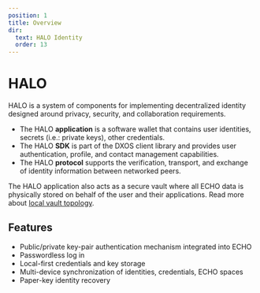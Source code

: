 ```yaml
---
position: 1
title: Overview
dir:
  text: HALO Identity
  order: 13
---
```


# HALO

HALO is a system of components for implementing decentralized identity designed around privacy, security, and collaboration requirements.

*   The HALO **application** is a software wallet that contains user identities, secrets (i.e.: private keys), other credentials.
*   The HALO **SDK** is part of the DXOS client library and provides user authentication, profile, and contact management capabilities.
*   The HALO **protocol** supports the verification, transport, and exchange of identity information between networked peers.

The HALO application also acts as a secure vault where all ECHO data is physically stored on behalf of the user and their applications. Read more about [local vault topology](../echo/#local-vault-topology).

## Features
- Public/private key-pair authentication mechanism integrated into ECHO
- Passwordless log in
- Local-first credentials and key storage
- Multi-device synchronization of identities, credentials, ECHO spaces
- Paper-key identity recovery